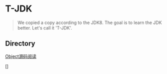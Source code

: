 # T-JDK

> We copied a copy according to the JDK8. The goal is to learn the JDK better. Let's call it 'T-JDK'.

## Directory

[Object源码阅读](src/main/java/lang/Object.java)

[]
